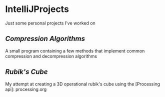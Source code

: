 # IntelliJProjects

Just some personal projects I've worked on

## *Compression Algorithms*

A small program containing a few methods that implement common compression and decompression algorithms

## *Rubik's Cube*

My attempt at creating a 3D operational rubik's cube using the [Processing api]: processing.org

